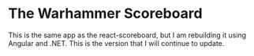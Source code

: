 # The Warhammer Scoreboard

This is the same app as the react-scoreboard, but I am rebuilding it using Angular and .NET. This is the version that I will continue to update.
